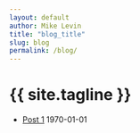 ```yaml
---
layout: default
author: Mike Levin
title: "blog_title"
slug: blog
permalink: /blog/
---
```


# {{ site.tagline }}

- [Post 1](/blog/post-1/) 1970-01-01